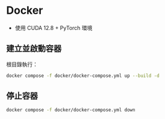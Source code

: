 # Docker

* 使用 CUDA 12.8 + PyTorch 環境

## 建立並啟動容器

根目錄執行：

```bash
docker compose -f docker/docker-compose.yml up --build -d
````

## 停止容器

```bash
docker compose -f docker/docker-compose.yml down
```


